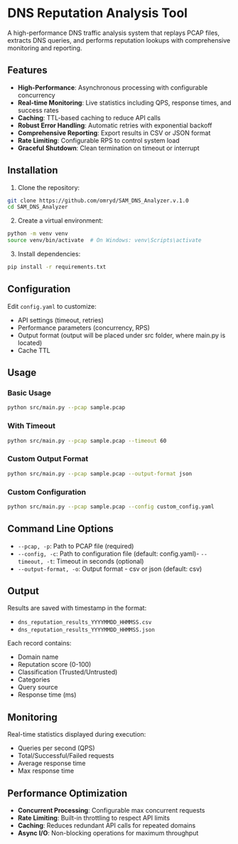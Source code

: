 # DNS Reputation Analysis Tool

A high-performance DNS traffic analysis system that replays PCAP files, extracts DNS queries, and performs reputation lookups with comprehensive monitoring and reporting.

## Features

-  **High-Performance**: Asynchronous processing with configurable concurrency
-  **Real-time Monitoring**: Live statistics including QPS, response times, and success rates
-  **Caching**: TTL-based caching to reduce API calls
-  **Robust Error Handling**: Automatic retries with exponential backoff
-  **Comprehensive Reporting**: Export results in CSV or JSON format
-  **Rate Limiting**: Configurable RPS to control system load
-  **Graceful Shutdown**: Clean termination on timeout or interrupt

## Installation

1. Clone the repository:
```bash
git clone https://github.com/omryd/SAM_DNS_Analyzer.v.1.0
cd SAM_DNS_Analyzer
```

2. Create a virtual environment:
```bash
python -m venv venv
source venv/bin/activate  # On Windows: venv\Scripts\activate
```

3. Install dependencies:
```bash
pip install -r requirements.txt
```
## Configuration

Edit `config.yaml` to customize:
- API settings (timeout, retries)
- Performance parameters (concurrency, RPS)
- Output format (output will be placed under src folder, where main.py is located)
- Cache TTL

## Usage

### Basic Usage
```bash
python src/main.py --pcap sample.pcap
```

### With Timeout
```bash
python src/main.py --pcap sample.pcap --timeout 60
```

### Custom Output Format
```bash
python src/main.py --pcap sample.pcap --output-format json
```

### Custom Configuration
```bash
python src/main.py --pcap sample.pcap --config custom_config.yaml
```

## Command Line Options

- `--pcap, -p`: Path to PCAP file (required)
- `--config, -c`: Path to configuration file (default: config.yaml)- `--timeout, -t`: Timeout in seconds (optional)
- `--output-format, -o`: Output format - csv or json (default: csv)

## Output

Results are saved with timestamp in the format:
- `dns_reputation_results_YYYYMMDD_HHMMSS.csv`
- `dns_reputation_results_YYYYMMDD_HHMMSS.json`

Each record contains:
- Domain name
- Reputation score (0-100)
- Classification (Trusted/Untrusted)
- Categories
- Query source
- Response time (ms)

## Monitoring

Real-time statistics displayed during execution:
- Queries per second (QPS)
- Total/Successful/Failed requests
- Average response time
- Max response time

## Performance Optimization

- **Concurrent Processing**: Configurable max concurrent requests
- **Rate Limiting**: Built-in throttling to respect API limits
- **Caching**: Reduces redundant API calls for repeated domains
- **Async I/O**: Non-blocking operations for maximum throughput
